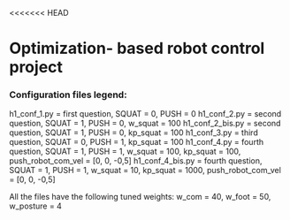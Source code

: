 <<<<<<< HEAD
# Optimization- based robot control project

### Configuration files legend:

h1_conf_1.py = first question, SQUAT = 0, PUSH = 0
h1_conf_2.py = second question, SQUAT = 1, PUSH = 0, w_squat = 100
h1_conf_2_bis.py = second question, SQUAT = 1, PUSH = 0, kp_squat = 100
h1_conf_3.py = third question, SQUAT = 0, PUSH = 1, kp_squat = 100
h1_conf_4.py = fourth question, SQUAT = 1, PUSH = 1, w_squat = 100, kp_squat = 100, push_robot_com_vel = [0, 0, -0,5]
h1_conf_4_bis.py = fourth question, SQUAT = 1, PUSH = 1, w_squat = 10, kp_squat = 1000, push_robot_com_vel = [0, 0, -0,5]

All the files have the following tuned weights: w_com = 40, w_foot = 50, w_posture = 4
